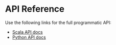 <!--
 -- Copyright 2021 IBM Corp.
 -- SPDX-License-Identifier: Apache-2.0
 -->

# API Reference

Use the following links for the full programmatic API:

- [Scala API docs](scaladoc/index.html)
- [Python API docs](pythondoc/index.html)